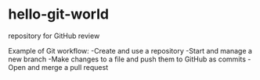 # hello-git-world
repository for GitHub review

Example of Git workflow:
-Create and use a repository
-Start and manage a new branch
-Make changes to a file and push them to GitHub as commits
-Open and merge a pull request
